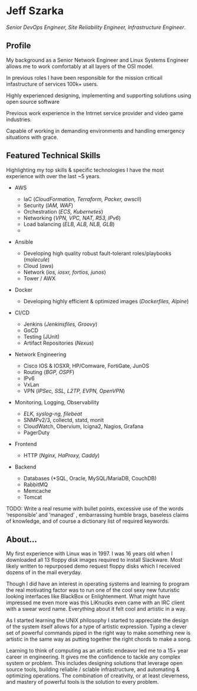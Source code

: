 # Jeff Szarka

*Senior DevOps Engineer, Site Reliability Engineer, Infrastructure Engineer*. 


## Profile

My background as a Senior Network Engineer and Linux Systems Engineer allows me to work comfortably at all layers of the OSI model.

In previous roles I have been responsible for the mission criticail infastructure of services 100k+ users.

Highly experienced designing, implementing and supporting solutions using open source software

Previous work experience in the Intrnet service provider and video game industries. 

Capable of working in demanding environments and handling emergency situations with grace.


## Featured Technical Skills

Highlighting my top skills & specific technologies I have the most experience with over the last ~5 years.

- AWS 
  - IaC (*CloudFormation, Terraform, Packer, awscli*)
  - Security (*IAM, WAF*)
  - Orchestration (*ECS, Kubernetes*)
  - Networking (*VPN, VPC, NAT, R53, IPv6*)
  - Load balancing (*ELB, ALB, NLB, GLB*)
  - 
- Ansible 
  - Developing high quality robust fault-tolerant roles/playbooks (*molecule*)
  - Cloud (*aws*)
  - Network (*ios, iosxr, fortios, junos*)
  - Tower / AWX

- Docker
  - Developing highly efficient & optimized images (*Dockerfiles, Alpine*)

- CI/CD
  - Jenkins (*Jenkinsfiles, Groovy*)
  - GoCD
  - Testing (JUnit) 
  - Artifact Repositories (*Nexus*)
  
- Network Engineering 
  - Cisco IOS & IOSXR, HP/Comware, FortiGate, JunOS
  - Routing (*BGP, OSPF*)
  - IPv6
  - VxLan
  - VPN (*IPSec, SSL, L2TP, EVPN, OpenVPN*)

- Monitoring, Logging, Observability 
  - *ELK, syslog-ng, filebeat*
  - SNMPv2/3, collectd, statd, monit
  - CloudWatch, Obervium, Icigna2, Nagios, Grafana
  - PagerDuty

- Frontend
  - HTTP (*Nginx, HaProxy, Caddy*)
  
- Backend 
  - Databases (*SQL, Oracle, MySQL/MariaDB, CouchDB)
  - RabbitMQ
  - Memcache
  - Tomcat


TODO: Write a real resume with bullet points, excessive use of the words ‘responsible’ and ‘managed’ ,  embarrassing humble brags, baseless claims of knowledge, and of course a dictionary list of required keywords. 


## About...

My first experience with Linux was in 1997. I was 16 years old when I downloaded all 13 floppy disk images required to install Slackware. Most likely written to repurposed demo request floppy disks which I received dozens of in the mail everyday. 

Though I did have an interest in operating systems and learning to program the real motivating factor was to run one of the cool sexy new futuristic looking interfaces like BlackBox or Enlightenment. What might have impressed me even more was this LiKnucks even came with an IRC client with a swear word name. Everything about it felt cool and artistic in a way. 

As I started learning the UNIX philosophy I started to appreciate the design of the system itself allows for a type of artistic expression. Typing a clever set of powerful commands piped in the right way to make something new is artistic in the same way as putting together the right chords to make a song. 

Learning to think of computing as an artistic endeavor led me to a 15+ year career in engineering. It gives me the confidence to tackle any complex system or problem. This includes designing solutions that leverage open source tools, building reliable / sclable infrastructure, and automating & optimizing operations. The combination of creativity, or at least cleverness, and mastery of powerful tools is the solution to every problem. 

